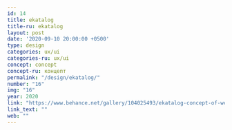 ```yaml
---
id: 14
title: ekatalog
title-ru: ekatalog
layout: post
date: '2020-09-10 20:00:00 +0500'
type: design
categories: ux/ui
categories-ru: ux/ui
concept: concept
concept-ru: концепт
permalink: "/design/ekatalog/"
number: "16"
img: "16"
year: 2020
link: "https://www.behance.net/gallery/104025493/ekatalog-concept-of-website"
link_text: ""
web: ""
---
```

